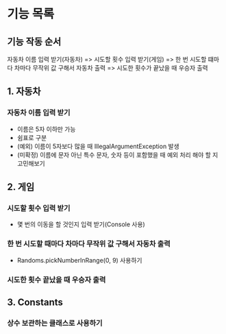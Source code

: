 # 기능 목록

## 기능 작동 순서
자동차 이름 입력 받기(자동차)
=> 시도할 횟수 입력 받기(게임)
=> 한 번 시도할 떄마다 차마다 무작위 값 구해서 자동차 출력
=> 시도한 횟수가 끝났을 때 우승자 출력

## 1. 자동차 
### 자동차 이름 입력 받기
- 이름은 5자 이하만 가능
- 쉼표로 구분
- (예외) 이름이 5자보다 많을 때 IllegalArgumentException 발생
- (미확정) 이름에 문자 아닌 특수 문자, 숫자 등이 포함했을 때 예외 처리 해야 할 지 고민해보기

## 2. 게임
### 시도할 횟수 입력 받기
- 몇 번의 이동을 할 것인지 입력 받기(Console 사용)
### 한 번 시도할 때마다 차마다 무작위 값 구해서 자동차 출력
- Randoms.pickNumberInRange(0, 9) 사용하기
### 시도한 횟수 끝났을 때 우승자 출력

## 3. Constants
### 상수 보관하는 클래스로 사용하기